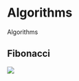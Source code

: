 # Algorithms
Algorithms

## Fibonacci
![](https://cdn-images-1.medium.com/max/2000/1*2laBY0J-h42yqCBm9FQmIQ.jpeg)



